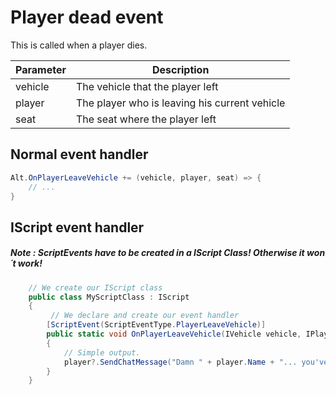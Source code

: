 # Player dead event

This is called when a player dies.

| Parameter | Description  |
|-----------|--------------|
| vehicle   | The vehicle that the player left |
| player    | The player who is leaving his current vehicle |
| seat      | The seat where the player left |

## Normal event handler

```csharp
Alt.OnPlayerLeaveVehicle += (vehicle, player, seat) => {
    // ...
}
```

## IScript event handler

##### Note : ScriptEvents have to be created in a IScript Class! Otherwise it won´t work!

```csharp 
    // We create our IScript class
    public class MyScriptClass : IScript
    {
         // We declare and create our event handler
        [ScriptEvent(ScriptEventType.PlayerLeaveVehicle)]
        public static void OnPlayerLeaveVehicle(IVehicle vehicle, IPlayer player, byte seat)
        {
            // Simple output.
            player?.SendChatMessage("Damn " + player.Name + "... you've left your awesome " + (VehicleModel)vehicle?.Model);
        }
    }
```

